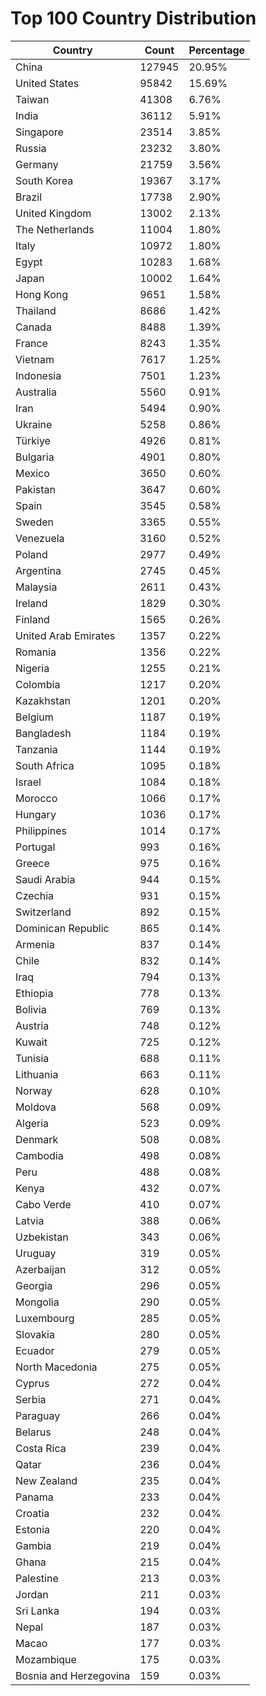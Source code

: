 # Top 100 Country Distribution
| Country | Count | Percentage |
|----|----|----|
| China | 127945 | 20.95% |
| United States | 95842 | 15.69% |
| Taiwan | 41308 | 6.76% |
| India | 36112 | 5.91% |
| Singapore | 23514 | 3.85% |
| Russia | 23232 | 3.80% |
| Germany | 21759 | 3.56% |
| South Korea | 19367 | 3.17% |
| Brazil | 17738 | 2.90% |
| United Kingdom | 13002 | 2.13% |
| The Netherlands | 11004 | 1.80% |
| Italy | 10972 | 1.80% |
| Egypt | 10283 | 1.68% |
| Japan | 10002 | 1.64% |
| Hong Kong | 9651 | 1.58% |
| Thailand | 8686 | 1.42% |
| Canada | 8488 | 1.39% |
| France | 8243 | 1.35% |
| Vietnam | 7617 | 1.25% |
| Indonesia | 7501 | 1.23% |
| Australia | 5560 | 0.91% |
| Iran | 5494 | 0.90% |
| Ukraine | 5258 | 0.86% |
| Türkiye | 4926 | 0.81% |
| Bulgaria | 4901 | 0.80% |
| Mexico | 3650 | 0.60% |
| Pakistan | 3647 | 0.60% |
| Spain | 3545 | 0.58% |
| Sweden | 3365 | 0.55% |
| Venezuela | 3160 | 0.52% |
| Poland | 2977 | 0.49% |
| Argentina | 2745 | 0.45% |
| Malaysia | 2611 | 0.43% |
| Ireland | 1829 | 0.30% |
| Finland | 1565 | 0.26% |
| United Arab Emirates | 1357 | 0.22% |
| Romania | 1356 | 0.22% |
| Nigeria | 1255 | 0.21% |
| Colombia | 1217 | 0.20% |
| Kazakhstan | 1201 | 0.20% |
| Belgium | 1187 | 0.19% |
| Bangladesh | 1184 | 0.19% |
| Tanzania | 1144 | 0.19% |
| South Africa | 1095 | 0.18% |
| Israel | 1084 | 0.18% |
| Morocco | 1066 | 0.17% |
| Hungary | 1036 | 0.17% |
| Philippines | 1014 | 0.17% |
| Portugal | 993 | 0.16% |
| Greece | 975 | 0.16% |
| Saudi Arabia | 944 | 0.15% |
| Czechia | 931 | 0.15% |
| Switzerland | 892 | 0.15% |
| Dominican Republic | 865 | 0.14% |
| Armenia | 837 | 0.14% |
| Chile | 832 | 0.14% |
| Iraq | 794 | 0.13% |
| Ethiopia | 778 | 0.13% |
| Bolivia | 769 | 0.13% |
| Austria | 748 | 0.12% |
| Kuwait | 725 | 0.12% |
| Tunisia | 688 | 0.11% |
| Lithuania | 663 | 0.11% |
| Norway | 628 | 0.10% |
| Moldova | 568 | 0.09% |
| Algeria | 523 | 0.09% |
| Denmark | 508 | 0.08% |
| Cambodia | 498 | 0.08% |
| Peru | 488 | 0.08% |
| Kenya | 432 | 0.07% |
| Cabo Verde | 410 | 0.07% |
| Latvia | 388 | 0.06% |
| Uzbekistan | 343 | 0.06% |
| Uruguay | 319 | 0.05% |
| Azerbaijan | 312 | 0.05% |
| Georgia | 296 | 0.05% |
| Mongolia | 290 | 0.05% |
| Luxembourg | 285 | 0.05% |
| Slovakia | 280 | 0.05% |
| Ecuador | 279 | 0.05% |
| North Macedonia | 275 | 0.05% |
| Cyprus | 272 | 0.04% |
| Serbia | 271 | 0.04% |
| Paraguay | 266 | 0.04% |
| Belarus | 248 | 0.04% |
| Costa Rica | 239 | 0.04% |
| Qatar | 236 | 0.04% |
| New Zealand | 235 | 0.04% |
| Panama | 233 | 0.04% |
| Croatia | 232 | 0.04% |
| Estonia | 220 | 0.04% |
| Gambia | 219 | 0.04% |
| Ghana | 215 | 0.04% |
| Palestine | 213 | 0.03% |
| Jordan | 211 | 0.03% |
| Sri Lanka | 194 | 0.03% |
| Nepal | 187 | 0.03% |
| Macao | 177 | 0.03% |
| Mozambique | 175 | 0.03% |
| Bosnia and Herzegovina | 159 | 0.03% |
